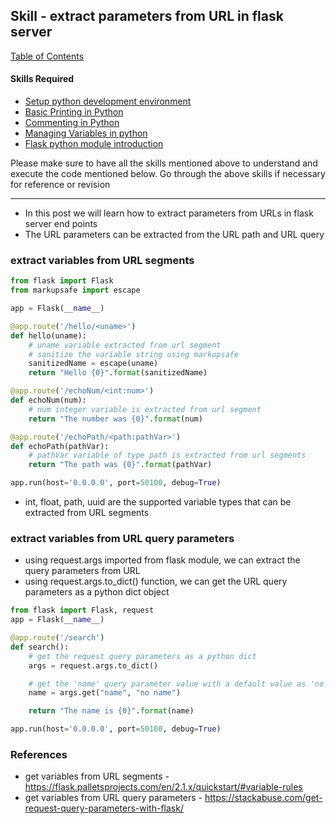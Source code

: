 ## Skill - extract parameters from URL in flask server

[Table of Contents](https://nagasudhir.blogspot.com/2020/04/taming-python-table-of-contents.html)

#### Skills Required
* [Setup python development environment](https://nagasudhir.blogspot.com/2020/04/setup-python-development-environment_14.html)
* [Basic Printing in Python](https://nagasudhir.blogspot.com/2020/04/basic-printing-in-python.html)
* [Commenting in Python](https://nagasudhir.blogspot.com/2020/04/comments-in-python.html)
* [Managing Variables in python](https://nagasudhir.blogspot.com/2020/04/managing-variables-in-python.html)
* [Flask python module introduction](https://nagasudhir.blogspot.com/2022/04/flask-python-module-introduction-for.html)

Please make sure to have all the skills mentioned above to understand and execute the code mentioned below. Go through the above skills if necessary for reference or revision

<hr/>

* In this post we will learn how to extract parameters from URLs in flask server end points
* The URL parameters can be extracted from the URL path and URL query

### extract variables from URL segments
```py
from flask import Flask
from markupsafe import escape

app = Flask(__name__)

@app.route('/hello/<uname>')
def hello(uname):
    # uname variable extracted from url segment
    # sanitize the variable string using markupsafe
    sanitizedName = escape(uname)
    return "Hello {0}".format(sanitizedName)

@app.route('/echoNum/<int:num>')
def echoNum(num):
    # num integer variable is extracted from url segment
    return "The number was {0}".format(num)

@app.route('/echoPath/<path:pathVar>')
def echoPath(pathVar):
    # pathVar variable of type path is extracted from url segments
    return "The path was {0}".format(pathVar)

app.run(host='0.0.0.0', port=50100, debug=True)
```
* int, float, path, uuid are the supported variable types that can be extracted from URL segments

### extract variables from URL query parameters
* using request.args imported from flask module, we can extract the query parameters from URL
* using request.args.to_dict() function, we can get the URL query parameters as a python dict object
```py
from flask import Flask, request
app = Flask(__name__)

@app.route('/search')
def search():
    # get the request query parameters as a python dict
    args = request.args.to_dict()

    # get the 'name' query parameter value with a default value as 'no name'
    name = args.get("name", "no name")

    return "The name is {0}".format(name)

app.run(host='0.0.0.0', port=50100, debug=True)

```

### References
* get variables from URL segments - https://flask.palletsprojects.com/en/2.1.x/quickstart/#variable-rules
* get variables from URL query parameters - https://stackabuse.com/get-request-query-parameters-with-flask/

<!--stackedit_data:
eyJoaXN0b3J5IjpbNDQzMTM3MDQ3LC0xMzYyMDQ1MDExLC0xMD
U0MTE2NTk1LC0xODM1MTI5Nzg1LC02MTMzMDIzOTksMzA1Njg3
MDYyLC05NTAwMDM3NjQsLTIxMjg0MDk1NzRdfQ==
-->